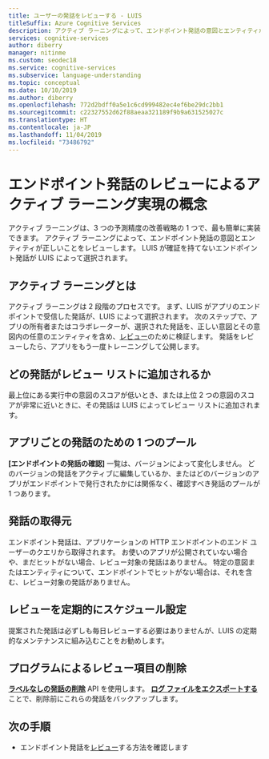 ```yaml
---
title: ユーザーの発話をレビューする - LUIS
titleSuffix: Azure Cognitive Services
description: アクティブ ラーニングによって、エンドポイント発話の意図とエンティティが正しいことをレビューします。 LUIS が確証を持てないエンドポイント発話が LUIS によって選択されます。
services: cognitive-services
author: diberry
manager: nitinme
ms.custom: seodec18
ms.service: cognitive-services
ms.subservice: language-understanding
ms.topic: conceptual
ms.date: 10/10/2019
ms.author: diberry
ms.openlocfilehash: 772d2bdff0a5e1c6cd999482ec4ef6be29dc2bb1
ms.sourcegitcommit: c22327552d62f88aeaa321189f9b9a631525027c
ms.translationtype: HT
ms.contentlocale: ja-JP
ms.lasthandoff: 11/04/2019
ms.locfileid: "73486792"
---
```

# <a name="concepts-for-enabling-active-learning-by-reviewing-endpoint-utterances"></a>エンドポイント発話のレビューによるアクティブ ラーニング実現の概念
アクティブ ラーニングは、3 つの予測精度の改善戦略の 1 つで、最も簡単に実装できます。 アクティブ ラーニングによって、エンドポイント発話の意図とエンティティが正しいことをレビューします。 LUIS が確証を持てないエンドポイント発話が LUIS によって選択されます。

## <a name="what-is-active-learning"></a>アクティブ ラーニングとは
アクティブ ラーニングは 2 段階のプロセスです。 まず、LUIS がアプリのエンドポイントで受信した発話が、LUIS によって選択されます。 次のステップで、アプリの所有者またはコラボレーターが、選択された発話を、正しい意図とその意図内の任意のエンティティを含め、[レビュー](luis-how-to-review-endpoint-utterances.md)のために検証します。 発話をレビューしたら、アプリをもう一度トレーニングして公開します。 

## <a name="which-utterances-are-on-the-review-list"></a>どの発話がレビュー リストに追加されるか
最上位にある実行中の意図のスコアが低いとき、または上位 2 つの意図のスコアが非常に近いときに、その発話は LUIS によってレビュー リストに追加されます。 

## <a name="single-pool-for-utterances-per-app"></a>アプリごとの発話のための 1 つのプール
**[エンドポイントの発話の確認]** 一覧は、バージョンによって変化しません。 どのバージョンの発話をアクティブに編集しているか、またはどのバージョンのアプリがエンドポイントで発行されたかには関係なく、確認すべき発話のプールが 1 つあります。 

## <a name="where-are-the-utterances-from"></a>発話の取得元
エンドポイント発話は、アプリケーションの HTTP エンドポイントのエンド ユーザーのクエリから取得されます。 お使いのアプリが公開されていない場合や、まだヒットがない場合、レビュー対象の発話はありません。 特定の意図またはエンティティについて、エンドポイントでヒットがない場合は、それを含む、レビュー対象の発話がありません。 

## <a name="schedule-review-periodically"></a>レビューを定期的にスケジュール設定
提案された発話は必ずしも毎日レビューする必要はありませんが、LUIS の定期的なメンテナンスに組み込むことをお勧めします。 

## <a name="delete-review-items-programmatically"></a>プログラムによるレビュー項目の削除
**[ラベルなしの発話の削除](https://westus.dev.cognitive.microsoft.com/docs/services/5890b47c39e2bb17b84a55ff/operations/58b6f32139e2bb139ce823c9)** API を使用します。 **[ログ ファイルをエクスポートする](https://westus.dev.cognitive.microsoft.com/docs/services/5890b47c39e2bb17b84a55ff/operations/5890b47c39e2bb052c5b9c36)** ことで、削除前にこれらの発話をバックアップします。

## <a name="next-steps"></a>次の手順

* エンドポイント発話を[レビュー](luis-how-to-review-endpoint-utterances.md)する方法を確認します
